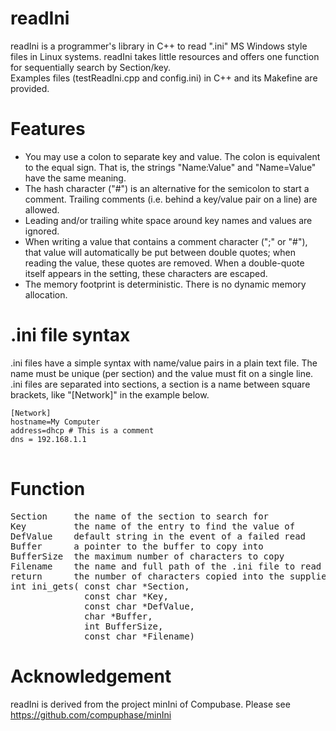 <h1>readIni</h1>
<p>readIni is a programmer's library in C++ to read ".ini" MS Windows style files in Linux systems. readIni takes little resources and offers one function for sequentially search by Section/key.<br>
Examples files (testReadIni.cpp and config.ini) in C++ and its Makefine are provided.</p>

<h1>Features</h1>
<ul>
<li>You may use a colon to separate key and value. The colon is equivalent to the equal sign. That is, the strings "Name:Value" and "Name=Value" have the same meaning.</li>
<li>The hash character ("#") is an alternative for the semicolon to start a comment. Trailing comments (i.e. behind a key/value pair on a line) are allowed.</li>
<li>Leading and/or trailing white space around key names and values are ignored.</li>
<li>When writing a value that contains a comment character (";" or "#"), that value will automatically be put between double quotes; when reading the value, these quotes are removed. When a double-quote itself appears in the setting, these characters are escaped.</li>
<li>The memory footprint is deterministic. There is no dynamic memory allocation.</li>
</ul>

<h1>.ini file syntax</h1>
<p>.ini files have a simple syntax with name/value pairs in a plain text file. The name must be unique (per section) and the value must fit on a single line. .ini files are  separated into sections, a section is a name between square brackets, like "[Network]" in the example below.</p>
<pre>
<code>[Network]
hostname=My Computer
address=dhcp # This is a comment
dns = 192.168.1.1
</code>
</pre>

<h1>Function</h1>
<pre>Section     the name of the section to search for
Key         the name of the entry to find the value of
DefValue    default string in the event of a failed read
Buffer      a pointer to the buffer to copy into
BufferSize  the maximum number of characters to copy
Filename    the name and full path of the .ini file to read from
return      the number of characters copied into the supplied buffer
int ini_gets( const char *Section,
              const char *Key,
              const char *DefValue,
              char *Buffer,
              int BufferSize,
              const char *Filename)</pre>

<h1>Acknowledgement</h1>
<p>readIni is derived from the project minIni of Compubase. Please see <a href="https://github.com/compuphase/minIni" rel="nofollow">https://github.com/compuphase/minIni</a></p>
